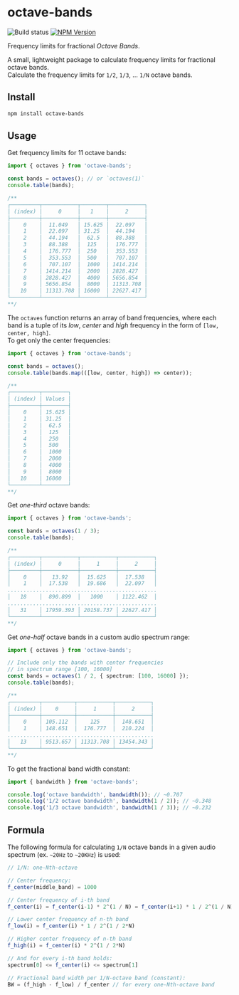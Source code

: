 # octave-bands

![Build status](https://github.com/dimadeveatii/octave-bands/actions/workflows/ci.yml/badge.svg?branch=main)
[![NPM Version](https://img.shields.io/npm/v/octave-bands.svg)](https://npmjs.org/package/octave-bands)

Frequency limits for fractional _Octave Bands_.

A small, lightweight package to calculate frequency limits for fractional octave bands.  
Calculate the frequency limits for `1/2`, `1/3`, ... `1/N` octave bands.

## Install

```sh
npm install octave-bands
```

## Usage

Get frequency limits for 11 octave bands:

```ts
import { octaves } from 'octave-bands';

const bands = octaves(); // or `octaves(1)`
console.table(bands);

/**
┌─────────┬───────────┬────────┬───────────┐
│ (index) │     0     │   1    │     2     │
├─────────┼───────────┼────────┼───────────┤
│    0    │  11.049   │ 15.625 │  22.097   │
│    1    │  22.097   │ 31.25  │  44.194   │
│    2    │  44.194   │  62.5  │  88.388   │
│    3    │  88.388   │  125   │  176.777  │
│    4    │  176.777  │  250   │  353.553  │
│    5    │  353.553  │  500   │  707.107  │
│    6    │  707.107  │  1000  │ 1414.214  │
│    7    │ 1414.214  │  2000  │ 2828.427  │
│    8    │ 2828.427  │  4000  │ 5656.854  │
│    9    │ 5656.854  │  8000  │ 11313.708 │
│   10    │ 11313.708 │ 16000  │ 22627.417 │
└─────────┴───────────┴────────┴───────────┘
**/
```

The `octaves` function returns an array of band frequencies, where each band is a tuple of its _low_, _center_ and _high_ frequency in the form of `[low, center, high]`.  
To get only the center frequencies:

```ts
import { octaves } from 'octave-bands';

const bands = octaves();
console.table(bands.map(([low, center, high]) => center));

/**
┌─────────┬────────┐
│ (index) │ Values │
├─────────┼────────┤
│    0    │ 15.625 │
│    1    │ 31.25  │
│    2    │  62.5  │
│    3    │  125   │
│    4    │  250   │
│    5    │  500   │
│    6    │  1000  │
│    7    │  2000  │
│    8    │  4000  │
│    9    │  8000  │
│   10    │ 16000  │
└─────────┴────────┘
**/
```

Get _one-third_ octave bands:

```ts
import { octaves } from 'octave-bands';

const bands = octaves(1 / 3);
console.table(bands);

/**
┌─────────┬───────────┬───────────┬───────────┐
│ (index) │     0     │     1     │     2     │
├─────────┼───────────┼───────────┼───────────┤
│    0    │   13.92   │  15.625   │  17.538   │
│    1    │  17.538   │  19.686   │  22.097   │
...............................................
│   18    │  890.899  │   1000    │ 1122.462  │
...............................................
│   31    │ 17959.393 │ 20158.737 │ 22627.417 │
└─────────┴───────────┴───────────┴───────────┘
**/
```

Get _one-half_ octave bands in a custom audio spectrum range:

```ts
import { octaves } from 'octave-bands';

// Include only the bands with center frequencies
// in spectrum range [100, 16000]
const bands = octaves(1 / 2, { spectrum: [100, 16000] });
console.table(bands);

/**
┌─────────┬──────────┬───────────┬───────────┐
│ (index) │    0     │     1     │     2     │
├─────────┼──────────┼───────────┼───────────┤
│    0    │ 105.112  │    125    │  148.651  │
│    1    │ 148.651  │  176.777  │  210.224  │
..............................................
│   13    │ 9513.657 │ 11313.708 │ 13454.343 │
└─────────┴──────────┴───────────┴───────────┘
**/
```

To get the fractional band width constant:

```ts
import { bandwidth } from 'octave-bands';

console.log('octave bandwidth', bandwidth()); // ~0.707
console.log('1/2 octave bandwidth', bandwidth(1 / 2)); // ~0.348
console.log('1/3 octave bandwidth', bandwidth(1 / 3)); // ~0.232
```

## Formula

The following formula for calculating `1/N` octave bands in a given audio spectrum (ex. `~20Hz` to `~20KHz`) is used:

```js
// 1/N: one-Nth-octave

// Center frequency:
f_center(middle_band) = 1000

// Center frequency of i-th band
f_center(i) = f_center(i-1) * 2^(1 / N) = f_center(i+1) * 1 / 2^(1 / N)

// Lower center frequency of n-th band
f_low(i) = f_center(i) * 1 / 2^(1 / 2*N)

// Higher center frequency of n-th band
f_high(i) = f_center(i) * 2^(1 / 2*N)

// And for every i-th band holds:
spectrum[0] <= f_center(i) <= spectrum[1]

// Fractional band width per 1/N-octave band (constant):
BW = (f_high - f_low) / f_center // for every one-Nth-octave band
```
